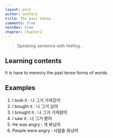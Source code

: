 ```yaml
---
layout: post
author: author2
title: The past tense.
comments: true
noindex: true
chapter: chapter2
---
```

>Speaking sentence with feeling. .

## Learning contents

It is have to memory the past tense forms of words.

## Examples

1. I took it 
: 나 그거 가져갔어
2. I bought it 
: 나 그거 샀어
3. I brought it 
: 나 그거 가져왔어
4. I saw it 
: 나 그거 봤어
5. He was angry 
: 걔 화났어
6. People were angry 
: 사람들 화났어
